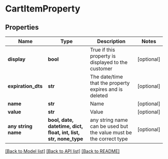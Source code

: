 # CartItemProperty


## Properties
Name | Type | Description | Notes
------------ | ------------- | ------------- | -------------
**display** | **bool** | True if this property is displayed to the customer | [optional] 
**expiration_dts** | **str** | The date/time that the property expires and is deleted | [optional] 
**name** | **str** | Name | [optional] 
**value** | **str** | Value | [optional] 
**any string name** | **bool, date, datetime, dict, float, int, list, str, none_type** | any string name can be used but the value must be the correct type | [optional]

[[Back to Model list]](../README.md#documentation-for-models) [[Back to API list]](../README.md#documentation-for-api-endpoints) [[Back to README]](../README.md)


